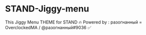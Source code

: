 # STAND-Jiggy-menu
This Jiggy Menu THEME for STAND 🔥 Powered by : разогнанный = OverclockedMA / @разогнанный#9036 ✅
